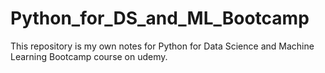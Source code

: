 # Python_for_DS_and_ML_Bootcamp
This repository is my own notes for Python for Data Science and Machine Learning Bootcamp course on udemy.
